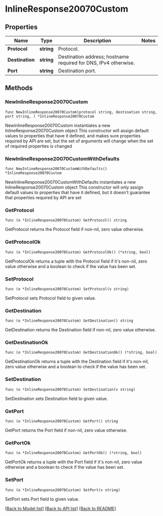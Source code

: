 # InlineResponse20070Custom

## Properties

Name | Type | Description | Notes
------------ | ------------- | ------------- | -------------
**Protocol** | **string** | Protocol. | 
**Destination** | **string** | Destination address; hostname required for DNS, IPv4 otherwise. | 
**Port** | **string** | Destination port. | 

## Methods

### NewInlineResponse20070Custom

`func NewInlineResponse20070Custom(protocol string, destination string, port string, ) *InlineResponse20070Custom`

NewInlineResponse20070Custom instantiates a new InlineResponse20070Custom object
This constructor will assign default values to properties that have it defined,
and makes sure properties required by API are set, but the set of arguments
will change when the set of required properties is changed

### NewInlineResponse20070CustomWithDefaults

`func NewInlineResponse20070CustomWithDefaults() *InlineResponse20070Custom`

NewInlineResponse20070CustomWithDefaults instantiates a new InlineResponse20070Custom object
This constructor will only assign default values to properties that have it defined,
but it doesn't guarantee that properties required by API are set

### GetProtocol

`func (o *InlineResponse20070Custom) GetProtocol() string`

GetProtocol returns the Protocol field if non-nil, zero value otherwise.

### GetProtocolOk

`func (o *InlineResponse20070Custom) GetProtocolOk() (*string, bool)`

GetProtocolOk returns a tuple with the Protocol field if it's non-nil, zero value otherwise
and a boolean to check if the value has been set.

### SetProtocol

`func (o *InlineResponse20070Custom) SetProtocol(v string)`

SetProtocol sets Protocol field to given value.


### GetDestination

`func (o *InlineResponse20070Custom) GetDestination() string`

GetDestination returns the Destination field if non-nil, zero value otherwise.

### GetDestinationOk

`func (o *InlineResponse20070Custom) GetDestinationOk() (*string, bool)`

GetDestinationOk returns a tuple with the Destination field if it's non-nil, zero value otherwise
and a boolean to check if the value has been set.

### SetDestination

`func (o *InlineResponse20070Custom) SetDestination(v string)`

SetDestination sets Destination field to given value.


### GetPort

`func (o *InlineResponse20070Custom) GetPort() string`

GetPort returns the Port field if non-nil, zero value otherwise.

### GetPortOk

`func (o *InlineResponse20070Custom) GetPortOk() (*string, bool)`

GetPortOk returns a tuple with the Port field if it's non-nil, zero value otherwise
and a boolean to check if the value has been set.

### SetPort

`func (o *InlineResponse20070Custom) SetPort(v string)`

SetPort sets Port field to given value.



[[Back to Model list]](../README.md#documentation-for-models) [[Back to API list]](../README.md#documentation-for-api-endpoints) [[Back to README]](../README.md)


